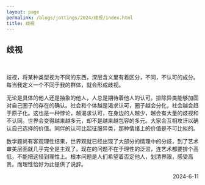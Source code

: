 ```yaml
---
layout: page
permalink: /blogs/jottings/2024/歧视/index.html
title: 歧视
---
```


## 歧视
<br>

歧视，将某种类型视为不同的东西，深层含义里有着区分，不同，不认可的成分。每当我定义一个不同于我的群体，就会形成歧视。

无论是具体的他人还是抽象的他人，人总是期待着他人的认可。排除异类能够加固对自己圈子的存在的确认。社会和个体越是渴求认可，圈子越会分化，社会越会趋于原子化。这也是一种悖论，越渴求认可，在身边的人越少，越会有大量的歧视和不认同。世界会变得越来越多元，却不是越来越包容的多元。大家会互相攻讦以确认自己选择的价值。同伴的认可比起征服异类，那种情绪上的价值是不可比拟的。

数学题尚有客观理性结果，世界观就已经出现了大部分的情理中的分歧，到了艺术审美层面就几乎完全是主观了。现在的问题不在于理性的泛滥，连艺术都要排个高低，不能把这怪到理性上。根本问题是人们希望着否定他人，划清界限，感受高贵。而理性恰好为此提供了说辞。

<p align="right">2024-6-11</p>